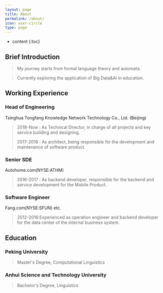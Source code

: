 ```yaml
---
layout: page
title: About
permalink: /about/
icon: user-circle
type: page
---
```


* content
{:toc}

## Brief Introduction
>My journey starts from formal language theory and automata.

>Currently exploring the application of Big Data&AI in education.

## Working Experience
### Head of Engineering
Tsinghua Tongfang Knowledge Network Technology Co., Ltd. (Beijing)
>2018-Now : As Technical Director, in charge of all projects and key service building and designing.
>
>2017-2018 : As architect, being responsible for the development and maintenance of software product.

### Senior SDE
Autohome.com(NYSE:ATHM)
>2016-2017 : As backend developer, responsible for the backend and service development for the Mobile Product.

### Software Engineer
Fang.com(NYSE:SFUN) etc.
>2012-2016:Experienced as operation engineer and backend developer for the data center of the internal business system.

## Education
### Peking University
>Master's Degree, Computational Linguistics

### Anhui Science and Technology University
>Bachelor's Degree, Linguistics
